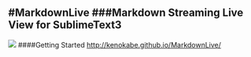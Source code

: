 #MarkdownLive
###Markdown Streaming Live View for SublimeText3
---
![](https://lh5.googleusercontent.com/-ZqBkq4KHjKs/UgbOLxXUjpI/AAAAAAAAEfA/KhP7SOaTsOg/w914-h514-no/markdownSS.png)
####Getting Started
http://kenokabe.github.io/MarkdownLive/
